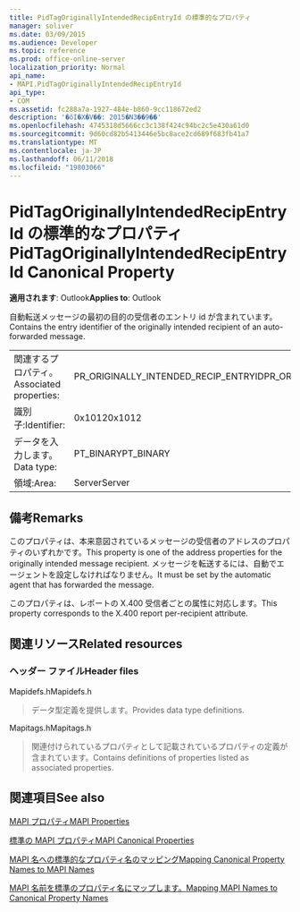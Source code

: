 ```yaml
---
title: PidTagOriginallyIntendedRecipEntryId の標準的なプロパティ
manager: soliver
ms.date: 03/09/2015
ms.audience: Developer
ms.topic: reference
ms.prod: office-online-server
localization_priority: Normal
api_name:
- MAPI.PidTagOriginallyIntendedRecipEntryId
api_type:
- COM
ms.assetid: fc288a7a-1927-484e-b860-9cc118672ed2
description: '�ŏI�X�V��: 2015�N3��9��'
ms.openlocfilehash: 4745318d5666cc3c138f424c94bc2c5e430a61d0
ms.sourcegitcommit: 9d60cd82b5413446e5bc8ace2cd689f683fb41a7
ms.translationtype: MT
ms.contentlocale: ja-JP
ms.lasthandoff: 06/11/2018
ms.locfileid: "19803066"
---
```

# <a name="pidtagoriginallyintendedrecipentryid-canonical-property"></a><span data-ttu-id="c63c3-103">PidTagOriginallyIntendedRecipEntryId の標準的なプロパティ</span><span class="sxs-lookup"><span data-stu-id="c63c3-103">PidTagOriginallyIntendedRecipEntryId Canonical Property</span></span>

  
  
<span data-ttu-id="c63c3-104">**適用されます**: Outlook</span><span class="sxs-lookup"><span data-stu-id="c63c3-104">**Applies to**: Outlook</span></span> 
  
<span data-ttu-id="c63c3-105">自動転送メッセージの最初の目的の受信者のエントリ id が含まれています。</span><span class="sxs-lookup"><span data-stu-id="c63c3-105">Contains the entry identifier of the originally intended recipient of an auto-forwarded message.</span></span>
  
|||
|:-----|:-----|
|<span data-ttu-id="c63c3-106">関連するプロパティ。</span><span class="sxs-lookup"><span data-stu-id="c63c3-106">Associated properties:</span></span>  <br/> |<span data-ttu-id="c63c3-107">PR_ORIGINALLY_INTENDED_RECIP_ENTRYID</span><span class="sxs-lookup"><span data-stu-id="c63c3-107">PR_ORIGINALLY_INTENDED_RECIP_ENTRYID</span></span>  <br/> |
|<span data-ttu-id="c63c3-108">識別子:</span><span class="sxs-lookup"><span data-stu-id="c63c3-108">Identifier:</span></span>  <br/> |<span data-ttu-id="c63c3-109">0x1012</span><span class="sxs-lookup"><span data-stu-id="c63c3-109">0x1012</span></span>  <br/> |
|<span data-ttu-id="c63c3-110">データを入力します。</span><span class="sxs-lookup"><span data-stu-id="c63c3-110">Data type:</span></span>  <br/> |<span data-ttu-id="c63c3-111">PT_BINARY</span><span class="sxs-lookup"><span data-stu-id="c63c3-111">PT_BINARY</span></span>  <br/> |
|<span data-ttu-id="c63c3-112">領域:</span><span class="sxs-lookup"><span data-stu-id="c63c3-112">Area:</span></span>  <br/> |<span data-ttu-id="c63c3-113">Server</span><span class="sxs-lookup"><span data-stu-id="c63c3-113">Server</span></span>  <br/> |
   
## <a name="remarks"></a><span data-ttu-id="c63c3-114">備考</span><span class="sxs-lookup"><span data-stu-id="c63c3-114">Remarks</span></span>

<span data-ttu-id="c63c3-115">このプロパティは、本来意図されているメッセージの受信者のアドレスのプロパティのいずれかです。</span><span class="sxs-lookup"><span data-stu-id="c63c3-115">This property is one of the address properties for the originally intended message recipient.</span></span> <span data-ttu-id="c63c3-116">メッセージを転送するには、自動でエージェントを設定しなければなりません。</span><span class="sxs-lookup"><span data-stu-id="c63c3-116">It must be set by the automatic agent that has forwarded the message.</span></span>
  
<span data-ttu-id="c63c3-117">このプロパティは、レポートの X.400 受信者ごとの属性に対応します。</span><span class="sxs-lookup"><span data-stu-id="c63c3-117">This property corresponds to the X.400 report per-recipient attribute.</span></span>
  
## <a name="related-resources"></a><span data-ttu-id="c63c3-118">関連リソース</span><span class="sxs-lookup"><span data-stu-id="c63c3-118">Related resources</span></span>

### <a name="header-files"></a><span data-ttu-id="c63c3-119">ヘッダー ファイル</span><span class="sxs-lookup"><span data-stu-id="c63c3-119">Header files</span></span>

<span data-ttu-id="c63c3-120">Mapidefs.h</span><span class="sxs-lookup"><span data-stu-id="c63c3-120">Mapidefs.h</span></span>
  
> <span data-ttu-id="c63c3-121">データ型定義を提供します。</span><span class="sxs-lookup"><span data-stu-id="c63c3-121">Provides data type definitions.</span></span>
    
<span data-ttu-id="c63c3-122">Mapitags.h</span><span class="sxs-lookup"><span data-stu-id="c63c3-122">Mapitags.h</span></span>
  
> <span data-ttu-id="c63c3-123">関連付けられているプロパティとして記載されているプロパティの定義が含まれています。</span><span class="sxs-lookup"><span data-stu-id="c63c3-123">Contains definitions of properties listed as associated properties.</span></span>
    
## <a name="see-also"></a><span data-ttu-id="c63c3-124">関連項目</span><span class="sxs-lookup"><span data-stu-id="c63c3-124">See also</span></span>



[<span data-ttu-id="c63c3-125">MAPI プロパティ</span><span class="sxs-lookup"><span data-stu-id="c63c3-125">MAPI Properties</span></span>](mapi-properties.md)
  
[<span data-ttu-id="c63c3-126">標準の MAPI プロパティ</span><span class="sxs-lookup"><span data-stu-id="c63c3-126">MAPI Canonical Properties</span></span>](mapi-canonical-properties.md)
  
[<span data-ttu-id="c63c3-127">MAPI 名への標準的なプロパティ名のマッピング</span><span class="sxs-lookup"><span data-stu-id="c63c3-127">Mapping Canonical Property Names to MAPI Names</span></span>](mapping-canonical-property-names-to-mapi-names.md)
  
[<span data-ttu-id="c63c3-128">MAPI 名前を標準のプロパティ名にマップします。</span><span class="sxs-lookup"><span data-stu-id="c63c3-128">Mapping MAPI Names to Canonical Property Names</span></span>](mapping-mapi-names-to-canonical-property-names.md)

